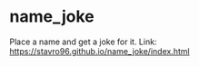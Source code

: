 # name_joke
Place a name and get a joke for it. Link: https://stavro96.github.io/name_joke/index.html
